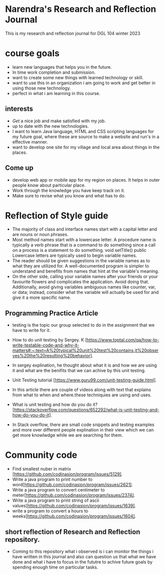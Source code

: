 # Narendra's Research and Reflection Journal
This is my research and reflection journal for DGL 104 winter 2023


# course goals

- learn new languages that helps you in the future.
- In time work completion and submission.
- want to create some new things with learned technology or skill.
- want to use this in an organization i am going to work and get better in using those new technology.
- perfect in what i am learning in this course.


## interests

- *Get* a nice job and make satisfied with my job.
- up to date with the new technologies.
- I want to learn Java language, HTML and CSS scripting languages for my  future goal, where these are source to make a website and run's in a effective manner.
- want to develop one site for my village and local area about things in the places.

## Come up

- develop web app or mobile app for my region on places. It helps in outer people know about particular place.
- Work through the knowledge you have keep track on it.
- Make sure to revise what you know and what has to do.



# Reflection of Style guide

- The majority of class and interface names start with a capital letter and are nouns or noun phrases.
- Most method names start with a lowercase letter. A procedure name is typically a verb phrase that is a command to do something since a call on a process is a statement to do something.
void setTitle() public
Lowercase letters are typically used to begin variable names.
- The reader should be given suggestions in the variable names as to what they are utilized for. A well-documented program is simpler to understand and benefits from names that hint at the variable's meaning. 
- On the other side, calling your variable names after your friends or your favourite flowers and complicates the application. Avoid doing that. Additionally, avoid giving variables ambiguous names like counter, var, or data; instead, consider what the variable will actually be used for and give it a more specific name.

## Programming Practice Article 

- testing is the topic our group selected to do in the assignment that we have to write for it.

- How to do unit testing by Sergey. K [https://www.toptal.com/qa/how-to-write-testable-code-and-why-it-matters#:~:text=A%20typical%20unit%20test%20contains,it%20observes%20the%20resulting%20behavior].
- In sergey explination, he thought about what it is and how we are using it and what are the benifits that we can achive by this unit testing.

- Unit Testing tutorial [https://www.guru99.com/unit-testing-guide.html].
- In this article there are couple of videos along with text that explains from what to when and where.these techniquies are using and uses.

- What is unit testing and how do you do it? [https://stackoverflow.com/questions/652292/what-is-unit-testing-and-how-do-you-do-it].
- In Stack overflow, there are small code snippets and testing examples and more over different people explination in their view which we can get more knowlwdge while we are searching for them.

# Community code
- Find smallest nuber in matrix [https://github.com/codinasion/program/issues/5129].
- Write a java program to print number to word[https://github.com/codinasion/program/issues/2621].
- Write a java program to convert centimeter to meter[https://github.com/codinasion/program/issues/2374].
- Write a java program to print string of ascii values[https://github.com/codinasion/program/issues/1639].
- write a program to convert a hours to weeks[https://github.com/codinasion/program/issues/1604].

## short reflection of Research and Reflection repository.
- Coming to this repository what i observed is i can monitor the things i have written in this journal and also can question us that what we have done and what i have to focus in the fututre to achive future goals by spending enough time on particular tasks.